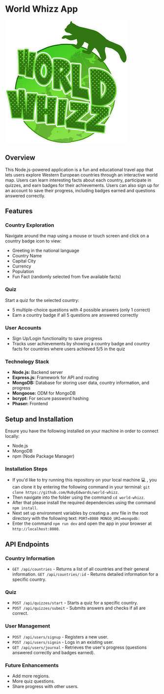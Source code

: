 # World Whizz App

![World Whizz logo of a red panda standing on a globe](public/assets/ww-logo.png)

## Overview

This Node.js-powered application is a fun and educational travel app that lets users explore Western European countries through an interactive world map. Users can learn interesting facts about each country, participate in quizzes, and earn badges for their achievements. Users can also sign up for an account to save their progress, including badges earned and questions answered correctly.

## Features

### Country Exploration
Navigate around the map using a mouse or touch screen and click on a country badge icon to view:
- Greeting in the national language
- Country Name
- Capital City
- Currency
- Population
- Fun Fact (randomly selected from five available facts)

### Quiz
Start a quiz for the selected country:
- 5 multiple-choice questions with 4 possible answers (only 1 correct)
- Earn a country badge if all 5 questions are answered correctly

### User Accounts
- Sign Up/Login functionality to save progress
- Tracks user achievements by showing a country badge and country facts for countries where users achieved 5/5 in the quiz

### Technology Stack
- **Node.js:** Backend server
- **Express.js:** Framework for API and routing
- **MongoDB:** Database for storing user data, country information, and progress
- **Mongoose:** ODM for MongoDB
- **bcrypt:** For secure password hashing
- **Phaser:** Frontend

## Setup and Installation
Ensure you have the following installed on your machine in order to connect locally:
- Node.js
- MongoDB
- npm (Node Package Manager)

### Installation Steps

- If you'd like to try running this repository on your local machine 💻 , you can clone it by entering the following command in your terminal: `git clone https://github.com/RubyEdwards/world-whizz`.
- Then navigate into the folder using the command `cd world-whizz`.
- After that please install the required dependencies using the command `npm install`.
- Next set up environment variables by creating a .env file in the root directory with the following text: `PORT=8080 MONGO_URI=mongodb:`
- Enter the command `npm run dev` and open the app in your browser at `http://localhost:8080`.


## API Endpoints
### Country Information
- `GET /api/countries` - Returns a list of all countries and their general information.
`GET /api/countries/:id` - Returns detailed information for a specific country.

### Quiz
- `POST /api/quizzes/start` - Starts a quiz for a specific country.
- `POST /api/quizzes/submit` - Submits answers and checks if all are correct.
### User Management
- `POST /api/users/signup` - Registers a new user.
- `POST /api/users/signin` - Logs in an existing user.
- `GET /api/users/journal` - Retrieves the user's progress (questions answered correctly and badges earned).

### Future Enhancements
- Add more regions.
- More quiz questions.
- Share progress with other users.
